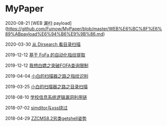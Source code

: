 # MyPaper
2020-08-21 [WEB 漏扫 payload]
(https://github.com/Fuinow/MyPaper/blob/master/WEB%E6%BC%8F%E6%89%ABpayload%E6%94%B6%E9%9B%86.md)

2020-03-30 [从 Dirsearch 看目录扫描](https://github.com/Fuinow/MyPaper/blob/master/%E4%BB%8Edirsearch%E7%9C%8B%E7%9B%AE%E5%BD%95%E6%89%AB%E6%8F%8F/%E4%BB%8Edirsearch%E7%9C%8B%E7%9B%AE%E5%BD%95%E6%89%AB%E6%8F%8F.md)

2019-12-12 [基于 FoFa 的自动化指纹提取](https://github.com/Fuinow/MyPaper/blob/master/%E5%9F%BA%E4%BA%8Efofa%E7%9A%84%E8%87%AA%E5%8A%A8%E5%8C%96%E6%8C%87%E7%BA%B9%E6%8F%90%E5%8F%96/%E5%9F%BA%E4%BA%8Efofa%E7%9A%84%E8%87%AA%E5%8A%A8%E5%8C%96%E6%8C%87%E7%BA%B9%E6%8F%90%E5%8F%96.md)

2019-12-12 [我想白嫖之突破FOFA查询限制](https://github.com/Fuinow/MyPaper/blob/master/%E6%88%91%E6%83%B3%E7%99%BD%E5%AB%96%E4%B9%8B%E7%AA%81%E7%A0%B4FOFA%E6%9F%A5%E8%AF%A2%E9%99%90%E5%88%B6/%E6%88%91%E6%83%B3%E7%99%BD%E5%AB%96%E4%B9%8B%E7%AA%81%E7%A0%B4FOFA%E6%9F%A5%E8%AF%A2%E9%99%90%E5%88%B6.md)

2019-04-04 [小白的扫描器之路之指纹识别](https://github.com/Fuinow/MyPaper/blob/master/%E5%B0%8F%E7%99%BD%E7%9A%84%E6%89%AB%E6%8F%8F%E5%99%A8%E4%B9%8B%E8%B7%AF/%E5%B0%8F%E7%99%BD%E7%9A%84%E6%89%AB%E6%8F%8F%E5%99%A8%E4%B9%8B%E8%B7%AF%E4%B9%8B%E6%8C%87%E7%BA%B9%E8%AF%86%E5%88%AB/%E5%B0%8F%E7%99%BD%E7%9A%84%E6%89%AB%E6%8F%8F%E5%99%A8%E4%B9%8B%E8%B7%AF%E4%B9%8B%E6%8C%87%E7%BA%B9%E8%AF%86%E5%88%AB.MD)

2019-03-25 [小白的扫描器之路之目录扫描](https://github.com/Fuinow/MyPaper/blob/master/%E5%B0%8F%E7%99%BD%E7%9A%84%E6%89%AB%E6%8F%8F%E5%99%A8%E4%B9%8B%E8%B7%AF/%E5%B0%8F%E7%99%BD%E7%9A%84%E6%89%AB%E6%8F%8F%E5%99%A8%E4%B9%8B%E8%B7%AF%E4%B9%8B%E7%9B%AE%E5%BD%95%E6%89%AB%E6%8F%8F/%E5%B0%8F%E7%99%BD%E7%9A%84%E6%89%AB%E6%8F%8F%E5%99%A8%E4%B9%8B%E8%B7%AF%E4%B9%8B%E7%9B%AE%E5%BD%95%E6%89%AB%E6%8F%8F.md)

2018-08-10 [学校信息系统逻辑漏洞利用链](https://github.com/Fuinow/MyPaper/blob/master/%E5%AD%A6%E6%A0%A1%E4%BF%A1%E6%81%AF%E7%B3%BB%E7%BB%9F%E9%80%BB%E8%BE%91%E6%BC%8F%E6%B4%9E%E5%88%A9%E7%94%A8%E9%93%BE.pdf)

2018-07-02 [simditor与xss绕过](https://github.com/Fuinow/MyPaper/blob/master/simditor%E4%B8%8Exss%E7%BB%95%E8%BF%87.pdf)

2018-04-29 [ZZCMS8.2另类getshell姿势](https://github.com/Fuinow/MyPaper/blob/master/ZZCMS8.2%E5%8F%A6%E7%B1%BBgetshell%E5%A7%BF%E5%8A%BF.png)

